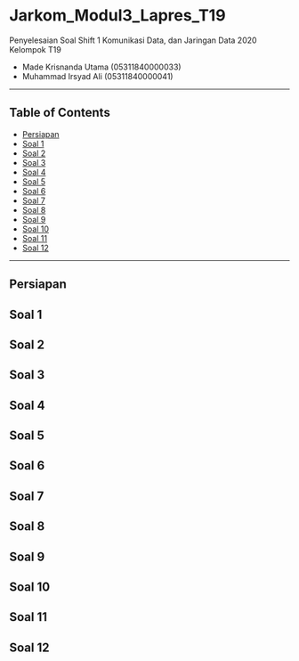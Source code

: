 # Jarkom_Modul3_Lapres_T19
Penyelesaian Soal Shift 1 Komunikasi Data, dan Jaringan Data 2020\
Kelompok T19
  * Made Krisnanda Utama (05311840000033)
  * Muhammad Irsyad Ali (05311840000041)


---
## Table of Contents
* [Persiapan](#persiapan-1)
* [Soal 1](#soal-2)
* [Soal 2](#soal-3)
* [Soal 3](#soal-4)
* [Soal 4](#soal-5)
* [Soal 5](#soal-6)
* [Soal 6](#soal-7)
* [Soal 7](#soal-8)
* [Soal 8](#soal-9)
* [Soal 9](#soal-10)
* [Soal 10](#soal-11)
* [Soal 11](#soal-12)
* [Soal 12](#soal-13)
---

## Persiapan

## Soal 1

## Soal 2

## Soal 3

## Soal 4

## Soal 5

## Soal 6

## Soal 7

## Soal 8

## Soal 9

## Soal 10

## Soal 11

## Soal 12
